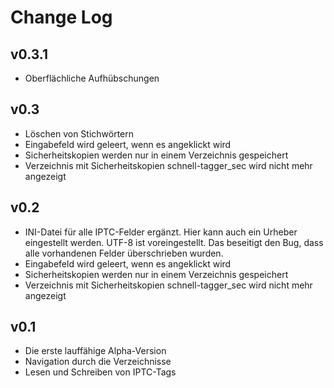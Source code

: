 # Change Log

## v0.3.1
* Oberflächliche Aufhübschungen


## v0.3

* Löschen von Stichwörtern
* Eingabefeld wird geleert, wenn es angeklickt wird
* Sicherheitskopien werden nur in einem Verzeichnis gespeichert
* Verzeichnis mit Sicherheitskopien schnell-tagger_sec wird nicht mehr angezeigt


## v0.2
* INI-Datei für alle IPTC-Felder ergänzt. Hier kann auch ein Urheber eingestellt werden. UTF-8 ist voreingestellt. Das beseitigt den Bug, dass alle vorhandenen Felder überschrieben wurden.
* Eingabefeld wird geleert, wenn es angeklickt wird
* Sicherheitskopien werden nur in einem Verzeichnis gespeichert
* Verzeichnis mit Sicherheitskopien schnell-tagger_sec wird nicht mehr angezeigt


## v0.1 
* Die erste lauffähige Alpha-Version
* Navigation durch die Verzeichnisse
* Lesen und Schreiben von IPTC-Tags